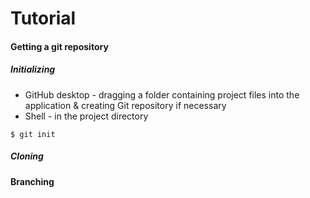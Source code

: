 # Tutorial


#### Getting a git repository
##### Initializing
- GitHub desktop - dragging a folder containing project files into the application & creating Git repository if necessary
- Shell - in the project directory
```Shell
$ git init
```
##### Cloning

#### Branching
